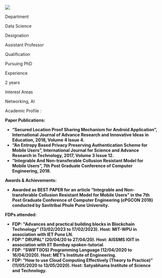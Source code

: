 [![](/sites/default/files/styles/faculty_images/public/2023-09/AVANI%20NAIR%20PHOTO.jpg?itok=UHD6ob6L)](/sites/default/files/2023-09/AVANI%20NAIR%20PHOTO.jpg)

Department

Data Science

Designation

Assistant Professor

Qualification

Pursuing PhD

Experience

2 years

Interest Areas

Networking, AI

Academic Profile :

**Paper Publications:**

* **“Secured Location Proof Sharing Mechanism for Android Application”, International Journal of Advance Research and Innovative Ideas in Education, 2018, Volume 4 Issue 4.**
* **“An Entropy Based Privacy Preserving Authentication Scheme for Mobile Users”, International Journal for Science and Advance Research in Technology, 2017, Volume 3 Issue 12.**
* **“Integrable And Non-transferable Collusion Resistant Model for Mobile Users”, 7th Post Graduate Conference of Computer Engineering, 2018.**

**Awards & Achievements:**

* **Awarded as BEST PAPER for an article “Integrable and Non-transferable Collusion Resistant Model for Mobile Users” in the 7th Post Graduate Conference of Computer Engineering (cPGCON 2018) conducted by Savitribai Phule Pune University.**

**FDPs attended:**

* **FDP: "Advances and practical building blocks in Blockchain Technology” (13/02/2023 to 17/02/2023).** **Host: MIT-WPU in association with IET Pune LN.**
* **FDP:” DRUPAL” (20/04/20 to 27/04/20). Host: AISSMS IOIT in association with IIT Bombay spoken-tutorial**.
* **FDP**: **“SWIFT(IOS) Programming Language (12/04/2020 to 16/04/2020). Host: MET’s Institute of Engineering.**
* **FDP: “How to use Cloud Computing Effectively (Theory to Practice)” (11/05/2020 to 13/05/2020). Host: Satyabhama Institute of Science and Technology.**